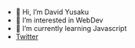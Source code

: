 - 👋 Hi, I’m David Yusaku
- 👀 I’m interested in WebDev
- 🌱 I’m currently learning Javascript
  <!-- - 💞️ I’m looking to collaborate on ... -->
  <!-- - 📫 How to reach me ... -->
- <a href="x.com/kelilingdesa">Twitter</a>

<!---
davidyusaku-13/davidyusaku-13 is a ✨ special ✨ repository because its `README.md` (this file) appears on your GitHub profile.
You can click the Preview link to take a look at your changes.
--->
